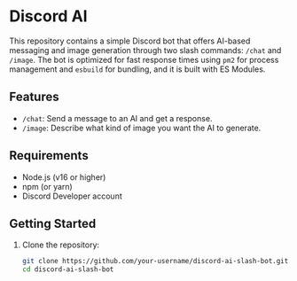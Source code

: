# Discord AI

This repository contains a simple Discord bot that offers AI-based messaging and image generation through two slash commands: `/chat` and `/image`. The bot is optimized for fast response times using `pm2` for process management and `esbuild` for bundling, and it is built with ES Modules.

## Features

- `/chat`: Send a message to an AI and get a response.
- `/image`: Describe what kind of image you want the AI to generate.

## Requirements

- Node.js (v16 or higher)
- npm (or yarn)
- Discord Developer account

## Getting Started

1. Clone the repository:

   ```bash
   git clone https://github.com/your-username/discord-ai-slash-bot.git
   cd discord-ai-slash-bot
